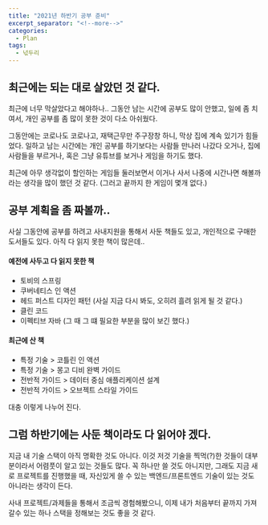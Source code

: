 ```yaml
---
title: "2021년 하반기 공부 준비"
excerpt_separator: "<!--more-->"
categories:
  - Plan
tags:
  - 넋두리
---
```


## 최근에는 되는 대로 살았던 것 같다.
 최근에 너무 막살았다고 해야하나.. 그동안 남는 시간에 공부도 많이 안했고, 일에 좀 치여서, 개인 공부를 좀 많이 못한 것이 다소 아쉬웠다. 

 그동안에는 코로나도 코로나고, 재택근무만 주구장창 하니, 막상 집에 계속 있기가 힘들었다. 일하고 남는 시간에는 개인 공부를 하기보다는 사람들 만나러 나갔다 오거나, 집에 사람들을 부르거나, 혹은 그냥 유튜브를 보거나 게임을 하기도 했다. 

 최근에 아무 생각없이 할인하는 게임들 둘러보면서 이거나 사서 나중에 시간나면 해볼까라는 생각을 많이 했던 것 같다. (그러고 끝까지 한 게임이 몇개 없다.)

## 공부 계획을 좀 짜볼까..
 사실 그동안에 공부를 하려고 사내지원을 통해서 사둔 책들도 있고, 개인적으로 구매한 도서들도 있다. 아직 다 읽지 못한 책이 많은데..

#### 예전에 사두고 다 읽지 못한 책
* 토비의 스프링
* 쿠버네티스 인 액션
* 헤드 퍼스트 디자인 패턴 (사실 지금 다시 봐도, 오히려 흘려 읽게 될 것 같다.)
* 클린 코드
* 이펙티브 자바 (그 때 그 떄 필요한 부분을 많이 보긴 했다.)

#### 최근에 산 책
* 특정 기술 > 코틀린 인 액션
* 특정 기술 > 몽고 디비 완벽 가이드
* 전반적 가이드 > 데이터 중심 애플리케이션 설계
* 전반적 가이드 > 오브젝트 스타일 가이드

대충 이렇게 나누어 진다.

## 그럼 하반기에는 사둔 책이라도 다 읽어야 겠다.
 지금 내 기술 스택이 아직 명확한 것도 아니다. 이것 저것 기술을 찍먹(?)한 것들이 대부분이라서 어렴풋이 알고 있는 것들도 많다. 꼭 하나만 쓸 것도 아니지만, 그래도 지금 새로 프로젝트를 진행했을 때, 자신있게 쓸 수 있는 백엔드/프론트엔드 기술이 있는 것도 아니라는 생각이 든다. 
 
 사내 프로젝트/과제들을 통해서 조금씩 경험해봤으니, 이제 내가 처음부터 끝까지 가져갈수 있는 하나 스택을 정해보는 것도 좋을 것 같다.
